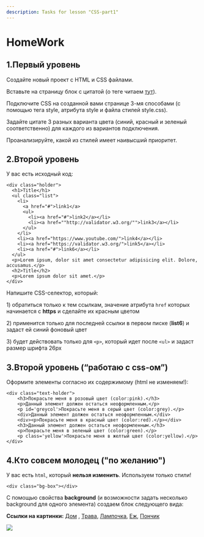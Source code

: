 ```yaml
---
description: Tasks for lesson "CSS-part1"
---
```


# HomeWork

## **1.Первый уровень**

Создайте новый проект с HTML и CSS файлами.

Вставьте на страницу блок с цитатой \(о теге читаем [тут](https://developer.mozilla.org/ru/docs/Web/HTML/Element/blockquote)\).

Подключите CSS на созданной вами странице 3-мя способами \(с помощью тега style, атрибута style и файла стилей style.css\).

Задайте цитате 3 разных варианта цвета \(синий, красный и зеленый соответственно\) для каждого из вариантов подключения.

 Проанализируйте, какой из стилей имеет наивысший приоритет.

## **2.Второй уровень**

У вас есть исходный код:

```text
<div class="holder">
  <h1>Title</h1>
  <ul class="list">
    <li>
      <a href="#">link1</a>
      <ul>
        <li><a href="#">link2</a></li>
        <li><a href=""http://validator.w3.org/"">link3</a></li>
      </ul>
    </li>
    <li><a href="https://www.youtube.com/">link4</a></li>
    <li><a href="https://validator.w3.org/">link5</a></li>
    <li><a href="#">link6</a></li>
  </ul>
  <p>Lorem ipsum, dolor sit amet consectetur adipisicing elit. Dolore, accusamus.</p>
  <h2>Title</h2>
  <p>Lorem ipsum dolor sit amet.</p>
</div>
```

Напишите CSS-селектор, который:

1\) обратиться только к тем ссылкам, значение атрибута `href` которых начинается с **https** и сделайте их красным цветом

2\) применится только для последней ссылки в первом писке \(**list6**\) и задаст ей синий фоновый цвет

3\) будет действовать только для `<p>`, который идет после `<ul>` и задаст размер шрифта 26px

## **3.Второй уровень \(“работаю с css-ом”\)**

Оформите элементы согласно их содержимому \(html не изменяем!\):

```text
<div class="text-holder">
    <h3>Покрасьте меня в розовый цвет (color:pink).</h3>
    <p>Данный элемент должен остаться неоформленным.</p>
    <p id='greycol'>Покрасьте меня в серый цвет (color:grey).</p>
    <div>Данный элемент должен остаться неоформленным.</div>
    <div><p>Покрасьте меня в красный цвет (color:red).</p></div>
    <h3>Данный элемент должен остаться неоформленным.</h3>
    <p>Покрасьте меня в зеленый цвет (color:green).</p>
    <p class='yellow'>Покрасьте меня в желтый цвет (color:yellow).</p>
</div>
```

## **4.Кто совсем молодец \("по желанию"\)**

У вас есть `html`, который **нельзя изменить**. Используем только стили!

```text
<div class="bg-box"></div> 
```

С помощью свойства **background** \(и возможности задать несколько background для одного элемента\) создаем блок следующего вида:

**Ссылки на картинки:** [Дом](https://img2.goodfon.ru/wallpaper/big/0/5b/pole-zelen-trava-dom-derevya.jpg) , [Трава](https://www.freeiconspng.com/uploads/grass-png-images-pictures-transparent-28.png), [Лампочка](https://www.freeiconspng.com/uploads/lamp-png-0.png), [Еж](https://vignette.wikia.nocookie.net/mashaandthebear/images/e/e0/%D0%81%D0%B6%D0%B8%D0%BA.png/revision/latest?cb=20180209130328&path-prefix=ru), [Пончик](https://avatanplus.com/files/resources/mid/58eb07b830eab15b56162788.png)

![](https://github.com/olgamaslovaolga/Alevel-Markup/raw/master/images/img-hw5.png)

